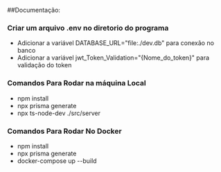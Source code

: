 ##Documentação: 
### Criar um arquivo .env no diretorio do programa
* Adicionar a variável DATABASE_URL="file:./dev.db" para conexão no banco
* Adicionar a variável jwt_Token_Validation="{Nome_do_token}" para validação do token
### Comandos Para Rodar na máquina Local
* npm install
* npx prisma generate
* npx ts-node-dev ./src/server

### Comandos Para Rodar No Docker
* npm install
* npx prisma generate
* docker-compose up --build
